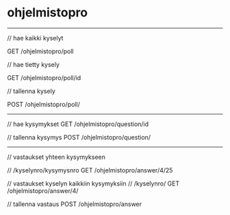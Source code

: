 # ohjelmistopro

**************************************

// hae kaikki kyselyt

GET /ohjelmistopro/poll

// hae tietty kysely

GET /ohjelmistopro/poll/id

// tallenna kysely 

POST /ohjelmistopro/poll/

*************************************

// hae kysymykset
GET /ohjelmistopro/question/id

// tallenna kysymys
POST /ohjelmistopro/question/

**************************************

// vastaukset yhteen kysymykseen

// /kyselynro/kysymysnro
GET /ohjelmistopro/answer/4/25

// vastaukset kyselyn kaikkiin kysymyksiin
// /kyselynro/
GET /ohjelmistopro/answer/4/

// tallenna vastaus
POST /ohjelmistopro/answer
